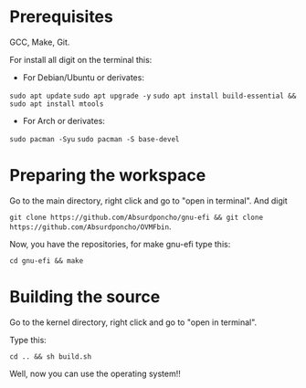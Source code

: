 # Prerequisites
GCC,
Make,
Git.

For install all digit on the terminal this:
* For Debian/Ubuntu or derivates:

`sudo apt update`
`sudo apt upgrade -y`
`sudo apt install build-essential && sudo apt install mtools`

* For Arch or derivates:

`sudo pacman -Syu`
`sudo pacman -S base-devel`

# Preparing the workspace
Go to the main directory, right click and go to "open in terminal".
And digit 

`git clone https://github.com/Absurdponcho/gnu-efi && git clone https://github.com/Absurdponcho/OVMFbin`.

Now, you have the repositories, for make gnu-efi type this:

`cd gnu-efi && make`

# Building the source
Go to the kernel directory, right click and go to "open in terminal".

Type this:

`cd .. && sh build.sh`

Well, now you can use the operating system!!
